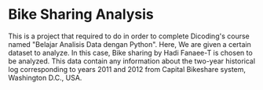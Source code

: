 
# Bike Sharing Analysis

This is a project that required to do in order to complete Dicoding's course named "Belajar Analisis Data dengan Python". Here, We are given a certain dataset to analyze. In this case, Bike sharing by Hadi Fanaee-T is chosen to be analyzed. This data contain any information about the two-year historical log corresponding to years 2011 and 2012 from Capital Bikeshare system, Washington D.C., USA. 

